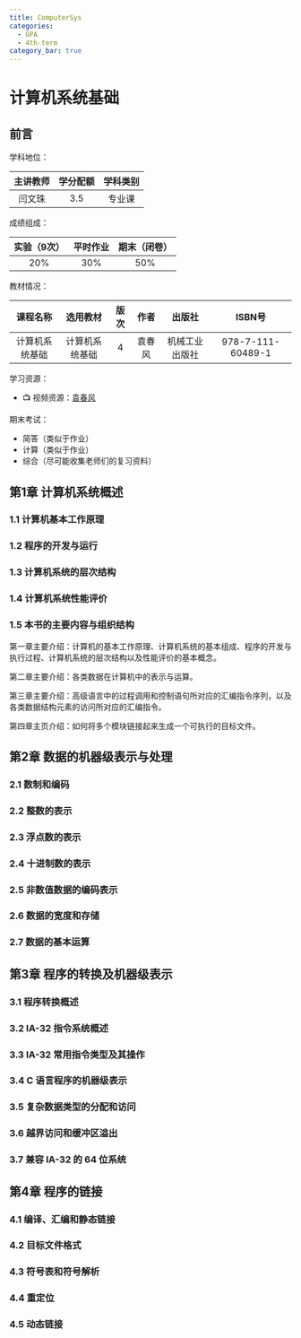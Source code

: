 ```yaml
---
title: ComputerSys
categories:
  - GPA
  - 4th-term
category_bar: true
---
```


# 计算机系统基础

## 前言

学科地位：

| 主讲教师 | 学分配额 | 学科类别 |
| :------: | :------: | :------: |
|  闫文珠  |   3.5    |  专业课  |

成绩组成：

| 实验（9次） | 平时作业 | 期末（闭卷） |
| :---------: | :------: | :----------: |
|     20%     |   30%    |     50%      |

教材情况：

|    课程名称    |    选用教材    | 版次 |  作者  |     出版社     |      ISBN号       |
| :------------: | :------------: | :--: | :----: | :------------: | :---------------: |
| 计算机系统基础 | 计算机系统基础 |  4   | 袁春风 | 机械工业出版社 | 978-7-111-60489-1 |

学习资源：

- :tv: 视频资源：[袁春风](https://www.icourse163.org/u/mooc1463468641395)

期末考试：

- 简答（类似于作业）
- 计算（类似于作业）
- 综合（尽可能收集老师们的复习资料）

## 第1章 计算机系统概述

### 1.1 计算机基本工作原理



### 1.2 程序的开发与运行



### 1.3 计算机系统的层次结构



### 1.4 计算机系统性能评价



### 1.5 本书的主要内容与组织结构

第一章主要介绍：计算机的基本工作原理、计算机系统的基本组成、程序的开发与执行过程、计算机系统的层次结构以及性能评价的基本概念。

第二章主要介绍：各类数据在计算机中的表示与运算。

第三章主要介绍：高级语言中的过程调用和控制语句所对应的汇编指令序列，以及各类数据结构元素的访问所对应的汇编指令。

第四章主页介绍：如何将多个模块链接起来生成一个可执行的目标文件。

## 第2章 数据的机器级表示与处理

### 2.1 数制和编码



### 2.2 整数的表示



### 2.3 浮点数的表示



### 2.4 十进制数的表示



### 2.5 非数值数据的编码表示



### 2.6 数据的宽度和存储



### 2.7 数据的基本运算



## 第3章 程序的转换及机器级表示

### 3.1 程序转换概述



### 3.2 IA-32 指令系统概述



### 3.3 IA-32 常用指令类型及其操作



### 3.4 C 语言程序的机器级表示



### 3.5 复杂数据类型的分配和访问



### 3.6 越界访问和缓冲区溢出



### 3.7 兼容 IA-32 的 64 位系统



## 第4章 程序的链接

### 4.1 编译、汇编和静态链接



### 4.2 目标文件格式



### 4.3 符号表和符号解析



### 4.4 重定位



### 4.5 动态链接

